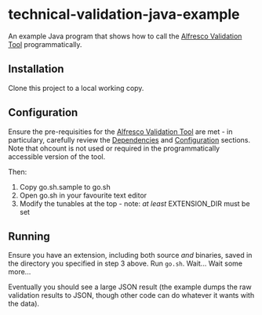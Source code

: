 # technical-validation-java-example

An example Java program that shows how to call the [Alfresco Validation Tool](https://github.com/AlfrescoLabs/technical-validation)
programmatically.

## Installation

Clone this project to a local working copy.

## Configuration

Ensure the pre-requisities for the [Alfresco Validation Tool](https://github.com/AlfrescoLabs/technical-validation)
are met - in particulary, carefully review the [Dependencies](https://github.com/AlfrescoLabs/technical-validation#dependencies)
and [Configuration](https://github.com/AlfrescoLabs/technical-validation#configuration) sections.  Note that ohcount is not used
or required in the programmatically accessible version of the tool.

Then:

1. Copy go.sh.sample to go.sh
2. Open go.sh in your favourite text editor
3. Modify the tunables at the top - note: _at least_ EXTENSION_DIR must be set

## Running
Ensure you have an extension, including both source _and_ binaries, saved in the directory you specified in step 3 above.
Run ```go.sh```.
Wait...
Wait some more...

Eventually you should see a large JSON result (the example dumps the raw validation results to JSON, though other code can
do whatever it wants with the data).
